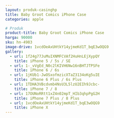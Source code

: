 ```yaml
---
layout: produk-casinghp
title: Baby Groot Comics iPhone Case
categories: apple

# Produk
product-title: Baby Groot Comics iPhone Case
harga: 90000
sku: hn-4983
image-drive: 1vcdOeAxUHtkY14yjmeKd1T_bqE3wOQG9
gallery:
  - url: 1f24g77JuMuIXNMFCVAf2HuHnLEjXypQY
    title: iPhone 5 / 5s / SE
  - url: 1-_vVgEd_N0c2lKIVH6Nw16nBHTJTPSFe
    title: iPhone 6 / 6s
  - url: 1jKUb1-JwOSxofmzicXTaZ3134oKg5uIE
    title: iPhone 6 Plus / 6s Plus
  - url: 1TDHA3VBcdvmb4NsU3L5lzU2EIh9Jcbc-
    title: iPhone 7 / 8
  - url: 17OUNoRRtt1xZ4n02mpT_HIb3qhpPgG2H
    title: iPhone 7 Plus / 8 Plus
  - url: 1vcdOeAxUHtkY14yjmeKd1T_bqE3wOQG9
    title: iPhone X
---
```

